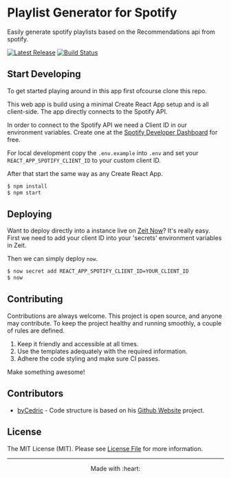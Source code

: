 # Playlist Generator for Spotify

Easily generate spotify playlists based on the Recommendations api from spotify.

[![Latest Release](https://img.shields.io/github/release/ItsWendell/playlist-generator-spotify/all.svg?style=flat-square)](https://github.com/ItsWendell/playlist-generator-spotify/releases)
[![Build Status](https://img.shields.io/travis/com/ItsWendell/playlist-generator-spotify/develop.svg?style=flat-square)](https://travis-ci.com/ItsWendell/playlist-generator-spotify)

## Start Developing

To get started playing around in this app first ofcourse clone this repo. 

This web app is build using a minimal Create React App setup and is all client-side. The app directly connects to the Spotify API. 

In order to connect to the Spotify API we need a Client ID in our environment variables. Create one at the [Spotify Developer Dashboard](https://developer.spotify.com/dashboard/) for free.

For local development copy the `.env.example` into `.env` and set your `REACT_APP_SPOTIFY_CLIENT_ID` to your custom client ID.

After that start the same way as any Create React App.

```bash
$ npm install
$ npm start
```

## Deploying

Want to deploy directly into a instance live on [Zeit Now](https://zeit.co/now)? It's really easy. First we need to add your client ID into your 'secrets' environment variables in Zeit.

Then we can simply deploy `now`.

```bash
$ now secret add REACT_APP_SPOTIFY_CLIENT_ID=YOUR_CLIENT_ID
$ now
```

## Contributing

Contributions are always welcome.
This project is open source, and anyone may contribute.
To keep the project healthy and running smoothly, a couple of rules are defined.

1. Keep it friendly and accessible at all times.
2. Use the templates adequately with the required information.
3. Adhere the code styling and make sure CI passes.

Make something awesome!

## Contributors

* [byCedric](https://github.com/byCedric) - Code structure is based on his [Github Website](https://github.com/byCedric/GitHub-Website) project.

## License

The MIT License (MIT). Please see [License File](LICENSE.md) for more information.

--- ---

<p align="center">
    Made with :heart:
</p>

